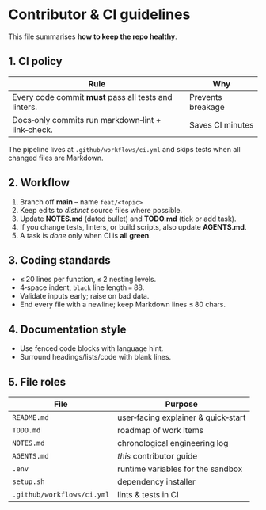 # Contributor & CI guidelines

This file summarises **how to keep the repo healthy**.

## 1. CI policy

| Rule | Why |
|------|-----|
| Every code commit **must** pass all tests and linters. | Prevents breakage |
| Docs‑only commits run markdown‑lint + link‑check. | Saves CI minutes |

The pipeline lives at `.github/workflows/ci.yml` and skips tests when
all changed files are Markdown.

## 2. Workflow

1. Branch off **main** – name `feat/<topic>`  
2. Keep edits to *distinct* source files where possible.  
3. Update **NOTES.md** (dated bullet) and **TODO.md** (tick or add task).  
4. If you change tests, linters, or build scripts, also update **AGENTS.md**.  
5. A task is *done* only when CI is **all green**.

## 3. Coding standards

* ≤ 20 lines per function, ≤ 2 nesting levels.
* 4‑space indent, `black` line length = 88.
* Validate inputs early; raise on bad data.
* End every file with a newline; keep Markdown lines ≤ 80 chars.

## 4. Documentation style

* Use fenced code blocks with language hint.
* Surround headings/lists/code with blank lines.

## 5. File roles

| File | Purpose |
|------|---------|
| `README.md` | user‑facing explainer & quick‑start |
| `TODO.md` | roadmap of work items |
| `NOTES.md` | chronological engineering log |
| `AGENTS.md` | *this* contributor guide |
| `.env` | runtime variables for the sandbox |
| `setup.sh` | dependency installer |
| `.github/workflows/ci.yml` | lints & tests in CI |
